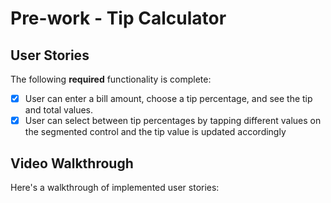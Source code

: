 # Pre-work - Tip Calculator

## User Stories

The following **required** functionality is complete:

* [x] User can enter a bill amount, choose a tip percentage, and see the tip and total values.
* [x] User can select between tip percentages by tapping different values on the segmented control and the tip value is updated accordingly

## Video Walkthrough

Here's a walkthrough of implemented user stories:

<blockquote class="imgur-embed-pub" lang="en" data-id="csjJX14" data-context="false" ><a href="//imgur.com/csjJX14"></a></blockquote><script async src="//s.imgur.com/min/embed.js" charset="utf-8"></script>

